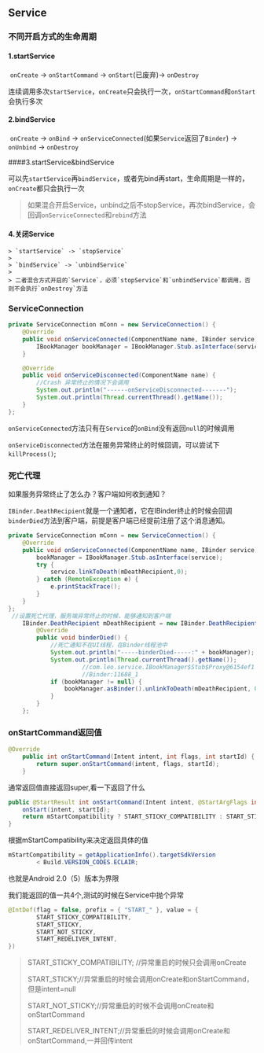 

## Service



### 不同开启方式的生命周期

#### 1.startService

​	`onCreate` -> `onStartCommand` -> `onStart`(已废弃)-> `onDestroy`

连续调用多次`startService`，`onCreate`只会执行一次，`onStartCommand`和`onStart`会执行多次

#### 2.bindService

​	`onCreate` -> `onBind` -> `onServiceConnected`(如果`Service`返回了`Binder`) -> `onUnbind` -> `onDestroy`

####3.startService&bindService

​	可以先`startService`再`bindService`，或者先bind再start，生命周期是一样的，`onCreate`都只会执行一次

> 如果混合开启Service，unbind之后不stopService，再次bindService，会回调`onServiceConnected`和`rebind`方法

#### 4.关闭Service

	> `startService` -> `stopService`
	>
	> `bindService` -> `unbindService`
	>
	> 二者混合方式开启的`Service`，必须`stopService`和`unbindService`都调用，否则不会执行`onDestroy`方法



### ServiceConnection

```java
private ServiceConnection mConn = new ServiceConnection() {
    @Override
    public void onServiceConnected(ComponentName name, IBinder service) {
        IBookManager bookManager = IBookManager.Stub.asInterface(service);
    }

    @Override
    public void onServiceDisconnected(ComponentName name) {
        //Crash 异常终止的情况下会调用
        System.out.println("------onServiceDisconnected-------");
        System.out.println(Thread.currentThread().getName());
    }
};
```

`onServiceConnected`方法只有在`Service`的`onBind`没有返回`null`的时候调用

`onServiceDisconnected`方法在服务异常终止的时候回调，可以尝试下`killProcess()`;



### 死亡代理

如果服务异常终止了怎么办？客户端如何收到通知？

`IBinder.DeathRecipient`就是一个通知者，它在IBinder终止的时候会回调`binderDied`方法到客户端，前提是客户端已经提前注册了这个消息通知。

```java
private ServiceConnection mConn = new ServiceConnection() {
    @Override
    public void onServiceConnected(ComponentName name, IBinder service) {
        bookManager = IBookManager.Stub.asInterface(service);
        try {
            service.linkToDeath(mDeathRecipient,0);
        } catch (RemoteException e) {
            e.printStackTrace();
        }
    }
};
 //设置死亡代理，服务端异常终止的时候，能够通知到客户端
    IBinder.DeathRecipient mDeathRecipient = new IBinder.DeathRecipient() {
        @Override
        public void binderDied() {
            //死亡通知不在UI线程，在Binder线程池中
            System.out.println("-----binderDied-----:" + bookManager);
            System.out.println(Thread.currentThread().getName());
					 //com.leo.service.IBookManager$Stub$Proxy@6154ef1
					 //Binder:11688_1
            if (bookManager != null) {
                bookManager.asBinder().unlinkToDeath(mDeathRecipient, 0);
            }
        }
    };
```



### onStartCommand返回值

```java
@Override
    public int onStartCommand(Intent intent, int flags, int startId) {
        return super.onStartCommand(intent, flags, startId);
    }
```

通常返回值直接返回super,看一下返回了什么

```java
public @StartResult int onStartCommand(Intent intent, @StartArgFlags int flags, int startId) {
    onStart(intent, startId);
    return mStartCompatibility ? START_STICKY_COMPATIBILITY : START_STICKY;
}
```

根据mStartCompatibility来决定返回具体的值

```java
mStartCompatibility = getApplicationInfo().targetSdkVersion
        < Build.VERSION_CODES.ECLAIR;
```

也就是Android 2.0（5）版本为界限

我们能返回的值一共4个,测试的时候在Service中抛个异常

```java
@IntDef(flag = false, prefix = { "START_" }, value = {
        START_STICKY_COMPATIBILITY,
        START_STICKY,
        START_NOT_STICKY,
        START_REDELIVER_INTENT,
})
```

> START_STICKY_COMPATIBILITY; //异常重启的时候只会调用onCreate
>
> START_STICKY;//异常重启的时候会调用onCreate和onStartCommand，但是intent=null
>
> START_NOT_STICKY;//异常重启的时候不会调用onCreate和onStartCommand
>
> START_REDELIVER_INTENT;//异常重启的时候会调用onCreate和onStartCommand,一并回传intent

